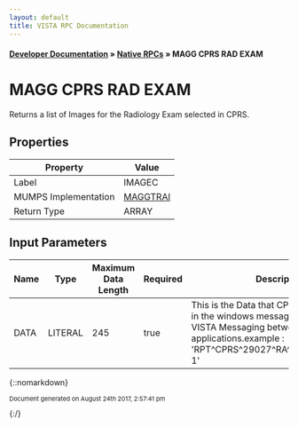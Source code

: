 ```yaml
---
layout: default
title: VISTA RPC Documentation
---
```


#### [Developer Documentation](../index) &#187; [Native RPCs](TableOfContents) &#187; MAGG CPRS RAD EXAM<br/>
# MAGG CPRS RAD EXAM

Returns a list of Images for the Radiology Exam selected in CPRS.

## Properties

Property | Value
--- | ---
Label | IMAGEC
MUMPS Implementation | [MAGGTRAI](http://code.osehra.org/dox/Routine_MAGGTRAI_source.html)
Return Type | ARRAY


## Input Parameters

Name | Type | Maximum Data Length | Required | Description
--- | --- | --- | --- | ---
DATA | LITERAL | 245 | true | This is the Data that CPRS sends Imaging, in the windows messaging format.i.e. VISTA Messaging between applications.example : &#x27;RPT^CPRS^29027^RA^i79029185.9998-1&#x27;



{::nomarkdown} <br/><p style="font-size: 11px">Document generated on August 24th 2017, 2:57:41 pm</p>{:/}